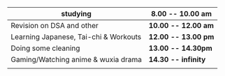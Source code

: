 

| studying                              | **8.00 -- 10.00 am**  |
| ------------------------------------- | --------------------- |
| Revision on DSA and other             | **10.00 -- 12.00 am** |
| Learning Japanese, Tai-chi & Workouts | **12.00 -- 13.00 pm** |
| Doing some cleaning                   | **13.00 -- 14.30pm**  |
| Gaming/Watching anime & wuxia drama   | **14.30 -- infinity** |
|                                       |                       |
